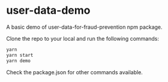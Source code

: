 # user-data-demo

A basic demo of user-data-for-fraud-prevention npm package.

Clone the repo to your local and run the following commands:


```sh
yarn
yarn start
yarn demo
```

Check the package.json for other commands available.
